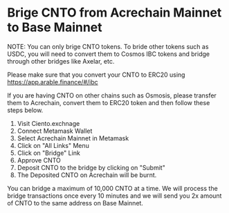 # Brige CNTO from Acrechain Mainnet to Base Mainnet

NOTE: You can only brige CNTO tokens. To bride other tokens such as USDC, you will need to convert them to Cosmos IBC tokens and bridge through other bridges like Axelar, etc.

Please make sure that you convert your CNTO to ERC20 using https://app.arable.finance/#/ibc

If you are having CNTO on other chains such as Osmosis, please transfer them to Acrechain, convert them to ERC20 token and then follow these steps below.

1. Visit Ciento.exchnage
2. Connect Metamask Wallet
3. Select Acrechain Mainnet in Metamask
4. Click on "All Links" Menu
5. Click on "Bridge" Link
6. Approve CNTO
7. Deposit CNTO to the bridge by clicking on "Submit"
8. The Deposited CNTO on Acrechain will be burnt.

You can bridge a maximum of 10,000 CNTO at a time. We will process the bridge transactions once every 10 minutes and we will send you 2x amount of CNTO to the same address on Base Mainnet.

